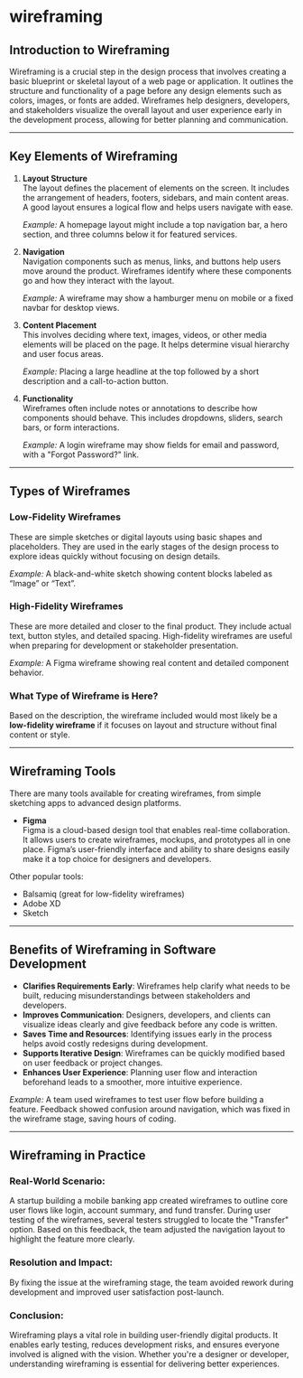 # wireframing

## Introduction to Wireframing

Wireframing is a crucial step in the design process that involves creating a basic blueprint or skeletal layout of a web page or application. It outlines the structure and functionality of a page before any design elements such as colors, images, or fonts are added. Wireframes help designers, developers, and stakeholders visualize the overall layout and user experience early in the development process, allowing for better planning and communication.

---

## Key Elements of Wireframing

1. **Layout Structure**  
   The layout defines the placement of elements on the screen. It includes the arrangement of headers, footers, sidebars, and main content areas. A good layout ensures a logical flow and helps users navigate with ease.

   *Example:* A homepage layout might include a top navigation bar, a hero section, and three columns below it for featured services.

2. **Navigation**  
   Navigation components such as menus, links, and buttons help users move around the product. Wireframes identify where these components go and how they interact with the layout.

   *Example:* A wireframe may show a hamburger menu on mobile or a fixed navbar for desktop views.

3. **Content Placement**  
   This involves deciding where text, images, videos, or other media elements will be placed on the page. It helps determine visual hierarchy and user focus areas.

   *Example:* Placing a large headline at the top followed by a short description and a call-to-action button.

4. **Functionality**  
   Wireframes often include notes or annotations to describe how components should behave. This includes dropdowns, sliders, search bars, or form interactions.

   *Example:* A login wireframe may show fields for email and password, with a "Forgot Password?" link.

---

## Types of Wireframes

### Low-Fidelity Wireframes
These are simple sketches or digital layouts using basic shapes and placeholders. They are used in the early stages of the design process to explore ideas quickly without focusing on design details.

*Example:* A black-and-white sketch showing content blocks labeled as “Image” or “Text”.

### High-Fidelity Wireframes
These are more detailed and closer to the final product. They include actual text, button styles, and detailed spacing. High-fidelity wireframes are useful when preparing for development or stakeholder presentation.

*Example:* A Figma wireframe showing real content and detailed component behavior.

### What Type of Wireframe is Here?
Based on the description, the wireframe included would most likely be a **low-fidelity wireframe** if it focuses on layout and structure without final content or style.

---

## Wireframing Tools

There are many tools available for creating wireframes, from simple sketching apps to advanced design platforms.

- **Figma**  
  Figma is a cloud-based design tool that enables real-time collaboration. It allows users to create wireframes, mockups, and prototypes all in one place. Figma’s user-friendly interface and ability to share designs easily make it a top choice for designers and developers.

Other popular tools:
- Balsamiq (great for low-fidelity wireframes)
- Adobe XD
- Sketch

---

## Benefits of Wireframing in Software Development

- **Clarifies Requirements Early**: Wireframes help clarify what needs to be built, reducing misunderstandings between stakeholders and developers.
- **Improves Communication**: Designers, developers, and clients can visualize ideas clearly and give feedback before any code is written.
- **Saves Time and Resources**: Identifying issues early in the process helps avoid costly redesigns during development.
- **Supports Iterative Design**: Wireframes can be quickly modified based on user feedback or project changes.
- **Enhances User Experience**: Planning user flow and interaction beforehand leads to a smoother, more intuitive experience.

*Example:* A team used wireframes to test user flow before building a feature. Feedback showed confusion around navigation, which was fixed in the wireframe stage, saving hours of coding.

---

## Wireframing in Practice

### Real-World Scenario:
A startup building a mobile banking app created wireframes to outline core user flows like login, account summary, and fund transfer. During user testing of the wireframes, several testers struggled to locate the "Transfer" option. Based on this feedback, the team adjusted the navigation layout to highlight the feature more clearly.

### Resolution and Impact:
By fixing the issue at the wireframing stage, the team avoided rework during development and improved user satisfaction post-launch.

### Conclusion:
Wireframing plays a vital role in building user-friendly digital products. It enables early testing, reduces development risks, and ensures everyone involved is aligned with the vision. Whether you're a designer or developer, understanding wireframing is essential for delivering better experiences.
